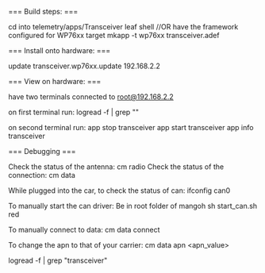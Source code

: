=== Build steps: ===

cd into telemetry/apps/Transceiver
leaf shell //OR have the framework configured for WP76xx target
mkapp -t wp76xx transceiver.adef


=== Install onto hardware: ===

update transceiver.wp76xx.update 192.168.2.2


=== View on hardware: ===

have two terminals connected to root@192.168.2.2

on first terminal run:
logread -f | grep "<expected printout>"

on second terminal run:
app stop transceiver
app start transceiver 
app info transceiver 

=== Debugging === 

Check the status of the antenna:
cm radio
Check the status of the connection:
cm data

While plugged into the car, to check the status of can:
ifconfig can0

To manually start the can driver:
Be in root folder of mangoh
sh start_can.sh red

To manually connect to data:
cm data connect

To change the apn to that of your carrier:
cm data apn <apn_value>

logread -f | grep "transceiver"